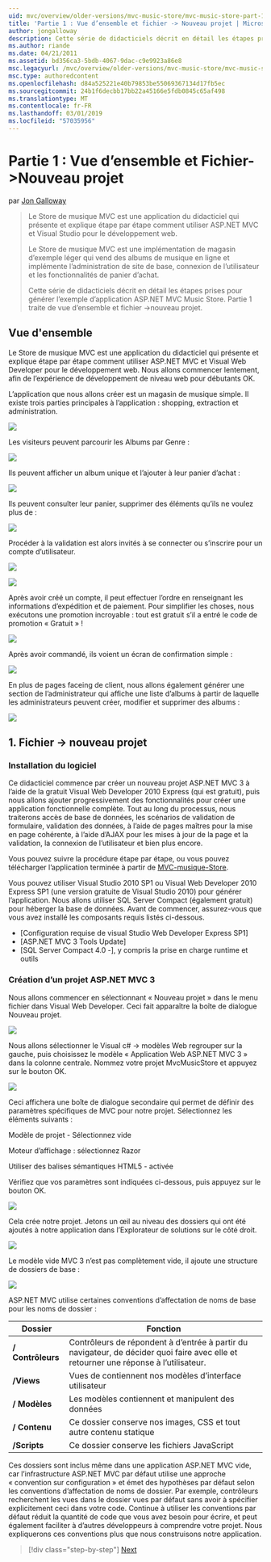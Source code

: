 ```yaml
---
uid: mvc/overview/older-versions/mvc-music-store/mvc-music-store-part-1
title: 'Partie 1 : Vue d’ensemble et fichier -> Nouveau projet | Microsoft Docs'
author: jongalloway
description: Cette série de didacticiels décrit en détail les étapes prises pour générer l’exemple d’application ASP.NET MVC Music Store. Partie 1 traite de vue d’ensemble et fichier -> Nouveau projet.
ms.author: riande
ms.date: 04/21/2011
ms.assetid: bd356ca3-5bdb-4067-9dac-c9e9923a86e8
msc.legacyurl: /mvc/overview/older-versions/mvc-music-store/mvc-music-store-part-1
msc.type: authoredcontent
ms.openlocfilehash: d84a525221e40b79853be55069367134d17fb5ec
ms.sourcegitcommit: 24b1f6decbb17bb22a45166e5fdb0845c65af498
ms.translationtype: MT
ms.contentlocale: fr-FR
ms.lasthandoff: 03/01/2019
ms.locfileid: "57035956"
---
```

<a name="part-1-overview-and-file-new-project"></a>Partie 1 : Vue d’ensemble et Fichier->Nouveau projet
====================
par [Jon Galloway](https://github.com/jongalloway)

> Le Store de musique MVC est une application du didacticiel qui présente et explique étape par étape comment utiliser ASP.NET MVC et Visual Studio pour le développement web.  
>   
> Le Store de musique MVC est une implémentation de magasin d’exemple léger qui vend des albums de musique en ligne et implémente l’administration de site de base, connexion de l’utilisateur et les fonctionnalités de panier d’achat.  
>   
> Cette série de didacticiels décrit en détail les étapes prises pour générer l’exemple d’application ASP.NET MVC Music Store. Partie 1 traite de vue d’ensemble et fichier -&gt;nouveau projet.


## <a name="overview"></a>Vue d'ensemble

Le Store de musique MVC est une application du didacticiel qui présente et explique étape par étape comment utiliser ASP.NET MVC et Visual Web Developer pour le développement web. Nous allons commencer lentement, afin de l’expérience de développement de niveau web pour débutants OK.

L’application que nous allons créer est un magasin de musique simple. Il existe trois parties principales à l’application : shopping, extraction et administration.

![](mvc-music-store-part-1/_static/image1.jpg)

Les visiteurs peuvent parcourir les Albums par Genre :

![](mvc-music-store-part-1/_static/image2.jpg)

Ils peuvent afficher un album unique et l’ajouter à leur panier d’achat :

![](mvc-music-store-part-1/_static/image3.jpg)

Ils peuvent consulter leur panier, supprimer des éléments qu’ils ne voulez plus de :

![](mvc-music-store-part-1/_static/image4.jpg)

Procéder à la validation est alors invités à se connecter ou s’inscrire pour un compte d’utilisateur.

![](mvc-music-store-part-1/_static/image1.png)

![](mvc-music-store-part-1/_static/image2.png)

Après avoir créé un compte, il peut effectuer l’ordre en renseignant les informations d’expédition et de paiement. Pour simplifier les choses, nous exécutons une promotion incroyable : tout est gratuit s’il a entré le code de promotion « Gratuit » !

![](mvc-music-store-part-1/_static/image5.jpg)

Après avoir commandé, ils voient un écran de confirmation simple :

![](mvc-music-store-part-1/_static/image6.jpg)

En plus de pages faceing de client, nous allons également générer une section de l’administrateur qui affiche une liste d’albums à partir de laquelle les administrateurs peuvent créer, modifier et supprimer des albums :

![](mvc-music-store-part-1/_static/image7.jpg)

## <a name="1-file--gt-new-project"></a>1. Fichier -&gt; nouveau projet

### <a name="installing-the-software"></a>Installation du logiciel

Ce didacticiel commence par créer un nouveau projet ASP.NET MVC 3 à l’aide de la gratuit Visual Web Developer 2010 Express (qui est gratuit), puis nous allons ajouter progressivement des fonctionnalités pour créer une application fonctionnelle complète. Tout au long du processus, nous traiterons accès de base de données, les scénarios de validation de formulaire, validation des données, à l’aide de pages maîtres pour la mise en page cohérente, à l’aide d’AJAX pour les mises à jour de la page et la validation, la connexion de l’utilisateur et bien plus encore.

Vous pouvez suivre la procédure étape par étape, ou vous pouvez télécharger l’application terminée à partir de [MVC-musique-Store](https://github.com/evilDave/MVC-Music-Store).

Vous pouvez utiliser Visual Studio 2010 SP1 ou Visual Web Developer 2010 Express SP1 (une version gratuite de Visual Studio 2010) pour générer l’application. Nous allons utiliser SQL Server Compact (également gratuit) pour héberger la base de données. Avant de commencer, assurez-vous que vous avez installé les composants requis listés ci-dessous.


- [Configuration requise de visual Studio Web Developer Express SP1]
- [ASP.NET MVC 3 Tools Update]
- [SQL Server Compact 4.0 -], y compris la prise en charge runtime et outils


### <a name="creating-a-new-aspnet-mvc-3-project"></a>Création d’un projet ASP.NET MVC 3

Nous allons commencer en sélectionnant « Nouveau projet » dans le menu fichier dans Visual Web Developer. Ceci fait apparaître la boîte de dialogue Nouveau projet.

![](mvc-music-store-part-1/_static/image5.png)

Nous allons sélectionner le Visual c# -&gt; modèles Web regrouper sur la gauche, puis choisissez le modèle « Application Web ASP.NET MVC 3 » dans la colonne centrale. Nommez votre projet MvcMusicStore et appuyez sur le bouton OK.

![](mvc-music-store-part-1/_static/image8.jpg)

Ceci affichera une boîte de dialogue secondaire qui permet de définir des paramètres spécifiques de MVC pour notre projet. Sélectionnez les éléments suivants :

Modèle de projet - Sélectionnez vide

Moteur d’affichage : sélectionnez Razor

Utiliser des balises sémantiques HTML5 - activée

Vérifiez que vos paramètres sont indiquées ci-dessous, puis appuyez sur le bouton OK.

![](mvc-music-store-part-1/_static/image9.jpg)

Cela crée notre projet. Jetons un œil au niveau des dossiers qui ont été ajoutés à notre application dans l’Explorateur de solutions sur le côté droit.

![](mvc-music-store-part-1/_static/image10.jpg)

Le modèle vide MVC 3 n’est pas complètement vide, il ajoute une structure de dossiers de base :

![](mvc-music-store-part-1/_static/image6.png)

ASP.NET MVC utilise certaines conventions d’affectation de noms de base pour les noms de dossier :

| **Dossier** | **Fonction** |
| --- | --- |
| **/ Contrôleurs** | Contrôleurs de répondent à d’entrée à partir du navigateur, de décider quoi faire avec elle et retourner une réponse à l’utilisateur. |
| **/Views** | Vues de contiennent nos modèles d’interface utilisateur |
| **/ Modèles** | Les modèles contiennent et manipulent des données |
| **/ Contenu** | Ce dossier conserve nos images, CSS et tout autre contenu statique |
| **/Scripts** | Ce dossier conserve les fichiers JavaScript |

Ces dossiers sont inclus même dans une application ASP.NET MVC vide, car l’infrastructure ASP.NET MVC par défaut utilise une approche « convention sur configuration » et émet des hypothèses par défaut selon les conventions d’affectation de noms de dossier. Par exemple, contrôleurs recherchent les vues dans le dossier vues par défaut sans avoir à spécifier explicitement ceci dans votre code. Continue à utiliser les conventions par défaut réduit la quantité de code que vous avez besoin pour écrire, et peut également faciliter à d’autres développeurs à comprendre votre projet. Nous expliquerons ces conventions plus que nous construisons notre application.

> [!div class="step-by-step"]
> [Next](mvc-music-store-part-2.md)
